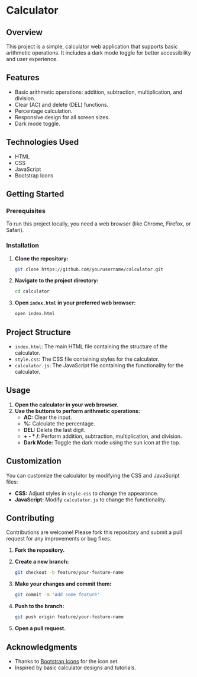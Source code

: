 # Calculator

## Overview

This project is a simple,  calculator web application that supports basic arithmetic operations. It includes a dark mode toggle for better accessibility and user experience.

## Features

- Basic arithmetic operations: addition, subtraction, multiplication, and division.
- Clear (AC) and delete (DEL) functions.
- Percentage calculation.
- Responsive design for all screen sizes.
- Dark mode toggle.

## Technologies Used

- HTML
- CSS
- JavaScript
- Bootstrap Icons

## Getting Started

### Prerequisites

To run this project locally, you need a web browser (like Chrome, Firefox, or Safari).

### Installation

1. **Clone the repository:**

    ```sh
    git clone https://github.com/yourusername/calculator.git
    ```

2. **Navigate to the project directory:**

    ```sh
    cd calculator
    ```

3. **Open `index.html` in your preferred web browser:**

    ```sh
    open index.html
    ```

## Project Structure

- `index.html`: The main HTML file containing the structure of the calculator.
- `style.css`: The CSS file containing styles for the calculator.
- `calculator.js`: The JavaScript file containing the functionality for the calculator.

## Usage

1. **Open the calculator in your web browser.**
2. **Use the buttons to perform arithmetic operations:**
    - **AC:** Clear the input.
    - **%:** Calculate the percentage.
    - **DEL:** Delete the last digit.
    - **+ - * /**: Perform addition, subtraction, multiplication, and division.
    - **Dark Mode:** Toggle the dark mode using the sun icon at the top.

## Customization

You can customize the calculator by modifying the CSS and JavaScript files:

- **CSS:** Adjust styles in `style.css` to change the appearance.
- **JavaScript:** Modify `calculator.js` to change the functionality.

## Contributing

Contributions are welcome! Please fork this repository and submit a pull request for any improvements or bug fixes.

1. **Fork the repository.**
2. **Create a new branch:**

    ```sh
    git checkout -b feature/your-feature-name
    ```

3. **Make your changes and commit them:**

    ```sh
    git commit -m 'Add some feature'
    ```

4. **Push to the branch:**

    ```sh
    git push origin feature/your-feature-name
    ```

5. **Open a pull request.**


## Acknowledgments

- Thanks to [Bootstrap Icons](https://icons.getbootstrap.com/) for the icon set.
- Inspired by basic calculator designs and tutorials.



